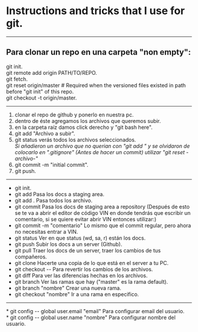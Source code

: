 # Instructions and tricks that I use for git.
<hr>

## **Para clonar un repo en una carpeta "non empty":** <br>
git init. <br>
git remote add origin PATH/TO/REPO. <br>
git fetch. <br>
git reset origin/master  # Required when the versioned files existed in path before "git init" of this repo. <br>
git checkout -t origin/master. <br>

<hr>

1. clonar el repo de github y ponerlo en nuestra pc. <br>
2. dentro de éste agregamos los archivos que queremos subir. <br>
3. en la carpeta raíz damos click derecho y "git bash here". <br>
4. git add "Archivo a subir". <br>
5. git status verás todos los archivos seleccionados. <br>
*Si añadieron un archivo que no querian con "git add <archivo>" y se olvidaron*
*de colocarlo en  ".gitignore" (Antes de hacer un commit) utilizar "git reset -archivo-"* <br>
6. git commit -m "initial commit". <br>
7. git push.

<hr>

* git init.
* git add <file> Pasa los docs a staging area.
* git add . Pasa todos los archivo.
* git commit Pasa los docs de staging area a repository (Después de esto se te va a abrir el editor de código VIN en donde tendrás que escribir un comentario, si se quiere evitar abrir VIN entonces utilizar:)
* git commit -m "comentario" Lo mismo que el commit regular, pero ahora no necesitas entrar a VIN.
* git status Ver en que status (wd, sa, r) están los docs.
* git push Subir los docs a un server (Github).
* git pull  Traer los docs de un server, traer los cambios de tus compañeros.
* git clone Hacerte una copia de lo que está en el server a tu PC.
* git checkout -- <file> Para revertir los cambios de los archivos.
* git diff <file> Para ver las diferencias hechas en los archivos.
* git branch Ver las ramas que hay ("master" es la rama default).
* git branch "nombre" Crear una nueva rama.
* git checkout "nombre" Ir a una rama en especifico.
<hr>
*  git config -- global user.email "email" Para configurar email del usuario. <br>
*  git config -- global user.name "nombre" Para configurar nombre del usuario.

